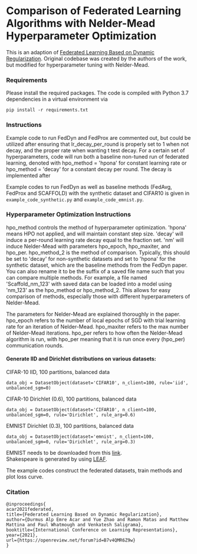 # Comparison of Federated Learning Algorithms with Nelder-Mead Hyperparameter Optimization

This is an adaption of [Federated Learning Based on Dynamic Regularization](https://openreview.net/pdf?id=B7v4QMR6Z9w). Original codebase was created by the authors of the work, but modified for hyperparameter tuning with Nelder-Mead.

### Requirements

Please install the required packages. The code is compiled with Python 3.7 dependencies in a virtual environment via

```pip install -r requirements.txt```

### Instructions

Example code to run FedDyn and FedProx are commented out, but could be utilized after ensuring that lr_decay_per_round is properly set to 1 when not decay, and the proper rate when wanting t test decay. For a certain set of hyperparameters, code will run both a baseline non-tuned run of federated learning, denoted with hpo_method = 'hpona' for constant learning rate or hpo_method = 'decay' for a constant decay per round. The decay is implemented after 

Example codes to run FedDyn as well as baseline methods (FedAvg, FedProx and SCAFFOLD) with the synthetic dataset and CIFAR10 is given in ```example_code_synthetic.py``` and ```example_code_emnist.py```.

### Hyperparameter Optimization Instructions

hpo_method controls the method of hyperparameter optimization. 'hpona' means HPO not applied, and will maintain constant step size. 'decay' will induce a per-round learning rate decay equal to the fraction set. 'nm' will induce Nelder-Mead with parameters hpo_epoch, hpo_maxiter, and hpo_per. hpo_method_2 is the method of comparison. Typically, this should be set to 'decay' for non-synthetic datasets and set to 'hpona' for the synthetic dataset, which are the baseline methods from the FedDyn paper. You can also rename it to be the suffix of a saved file name such that you can compare multiple methods. For example, a file named 'Scaffold_nm_123' with saved data can be loaded into a model using 'nm_123' as the hpo_method or hpo_method_2. This allows for easy comparison of methods, especially those with different hyperparameters of Nelder-Mead.

The parameters for Nelder-Mead are explained thoroughly in the paper. hpo_epoch refers to the number of local epochs of SGD with trial learning rate for an iteration of Nelder-Mead. hpo_maxiter refers to the max number of Nelder-Mead iterations. hpo_per refers to how often the Nelder-Mead algorithm is run, with hpo_per meaning that it is run once every (hpo_per) communication rounds.

#### Generate IID and Dirichlet distributions on various datasets:<br/>
CIFAR-10 IID, 100 partitions, balanced data
```
data_obj = DatasetObject(dataset='CIFAR10', n_client=100, rule='iid', unbalanced_sgm=0)
```
CIFAR-10 Dirichlet (0.6), 100 partitions, balanced data
```
data_obj = DatasetObject(dataset='CIFAR10', n_client=100, unbalanced_sgm=0, rule='Dirichlet', rule_arg=0.6)
```
EMNIST Dirichlet (0.3), 100 partitions, balanced data
```
data_obj = DatasetObject(dataset='emnist', n_client=100, unbalanced_sgm=0, rule='Dirichlet', rule_arg=0.3)

```
EMNIST needs to be downloaded from this [link](https://www.nist.gov/itl/products-and-services/emnist-dataset).<br/>
Shakespeare is generated by using [LEAF](https://github.com/TalwalkarLab/leaf). 

The example codes construct the federated datasets, train methods and plot loss curve.

### Citation

```
@inproceedings{
acar2021federated,
title={Federated Learning Based on Dynamic Regularization},
author={Durmus Alp Emre Acar and Yue Zhao and Ramon Matas and Matthew Mattina and Paul Whatmough and Venkatesh Saligrama},
booktitle={International Conference on Learning Representations},
year={2021},
url={https://openreview.net/forum?id=B7v4QMR6Z9w}
}
```